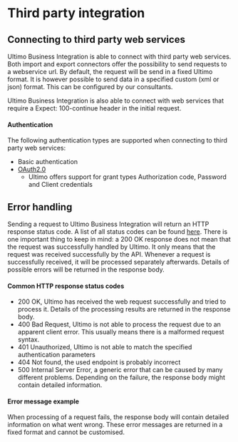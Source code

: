 # Third party integration

## Connecting to third party web services

Ultimo Business Integration is able to connect with third party web services. Both import and export connectors offer the possibility to send requests to a webservice url. By default, the request will be send in a fixed Ultimo format. It is however possible to send data in a specified custom \(xml or json\) format. This can be configured by our consultants.

Ultimo Business Integration is also able to connect with web services that require a Expect: 100-continue header in the initial request.

#### Authentication

The following authentication types are supported when connecting to third party web services:

* Basic authentication
* [OAuth2.0](https://oauth.net/2/)
  * Ultimo offers support for grant types Authorization code, Password and Client credentials

## Error handling

Sending a request to Ultimo Business Integration will return an HTTP response status code. A list of all status codes can be found [here](https://en.wikipedia.org/wiki/List_of_HTTP_status_codes). There is one important thing to keep in mind: a 200 OK response does not mean that the request was successfully handled by Ultimo. It only means that the request was received successfully by the API. Whenever a request is successfully received, it will be processed separately afterwards. Details of possible errors will be returned in the response body.

#### Common HTTP response status codes

* 200 OK, Ultimo has received the web request successfully and tried to process it. Details of the processing results are returned in the response body.
* 400 Bad Request, Ultimo is not able to process the request due to an apparent client error. This usually means there is a malformed request syntax.
* 401 Unauthorized, Ultimo is not able to match the specified authentication parameters
* 404 Not found, the used endpoint is probably incorrect
* 500 Internal Server Error, a generic error that can be caused by many different problems. Depending on the failure, the response body might contain detailed information.

#### Error message example

When processing of a request fails, the response body will contain detailed information on what went wrong. These error messages are returned in a fixed format and cannot be customised.

|  |
| :--- |


